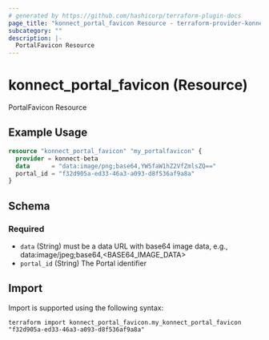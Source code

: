 ```yaml
---
# generated by https://github.com/hashicorp/terraform-plugin-docs
page_title: "konnect_portal_favicon Resource - terraform-provider-konnect-beta"
subcategory: ""
description: |-
  PortalFavicon Resource
---
```


# konnect_portal_favicon (Resource)

PortalFavicon Resource

## Example Usage

```terraform
resource "konnect_portal_favicon" "my_portalfavicon" {
  provider = konnect-beta
  data      = "data:image/png;base64,YW5faW1hZ2VfZmlsZQ=="
  portal_id = "f32d905a-ed33-46a3-a093-d8f536af9a8a"
}
```

<!-- schema generated by tfplugindocs -->
## Schema

### Required

- `data` (String) must be a data URL with base64 image data, e.g., data:image/jpeg;base64,<BASE64_IMAGE_DATA>
- `portal_id` (String) The Portal identifier

## Import

Import is supported using the following syntax:

```shell
terraform import konnect_portal_favicon.my_konnect_portal_favicon "f32d905a-ed33-46a3-a093-d8f536af9a8a"
```
